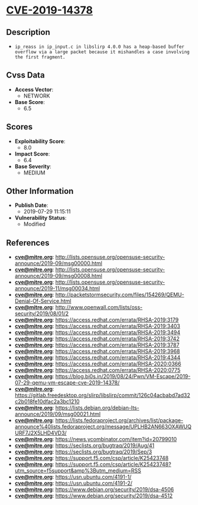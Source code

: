 
# [CVE-2019-14378](http://lists.opensuse.org/opensuse-security-announce/2019-09/msg00000.html)

## Description

- `ip_reass in ip_input.c in libslirp 4.0.0 has a heap-based buffer overflow via a large packet because it mishandles a case involving the first fragment.`

## Cvss Data

- **Access Vector**:
  - NETWORK
- **Base Score**:
  - 6.5

## Scores

- **Exploitability Score**:
  - 8.0
- **Impact Score**:
  - 6.4
- **Base Severity**:
  - MEDIUM

## Other Information

- **Publish Date**:
  - 2019-07-29 11:15:11
- **Vulnerability Status**:
  - Modified

## References

- **cve@mitre.org**: http://lists.opensuse.org/opensuse-security-announce/2019-09/msg00000.html
- **cve@mitre.org**: http://lists.opensuse.org/opensuse-security-announce/2019-09/msg00008.html
- **cve@mitre.org**: http://lists.opensuse.org/opensuse-security-announce/2019-11/msg00034.html
- **cve@mitre.org**: http://packetstormsecurity.com/files/154269/QEMU-Denial-Of-Service.html
- **cve@mitre.org**: http://www.openwall.com/lists/oss-security/2019/08/01/2
- **cve@mitre.org**: https://access.redhat.com/errata/RHSA-2019:3179
- **cve@mitre.org**: https://access.redhat.com/errata/RHSA-2019:3403
- **cve@mitre.org**: https://access.redhat.com/errata/RHSA-2019:3494
- **cve@mitre.org**: https://access.redhat.com/errata/RHSA-2019:3742
- **cve@mitre.org**: https://access.redhat.com/errata/RHSA-2019:3787
- **cve@mitre.org**: https://access.redhat.com/errata/RHSA-2019:3968
- **cve@mitre.org**: https://access.redhat.com/errata/RHSA-2019:4344
- **cve@mitre.org**: https://access.redhat.com/errata/RHSA-2020:0366
- **cve@mitre.org**: https://access.redhat.com/errata/RHSA-2020:0775
- **cve@mitre.org**: https://blog.bi0s.in/2019/08/24/Pwn/VM-Escape/2019-07-29-qemu-vm-escape-cve-2019-14378/
- **cve@mitre.org**: https://gitlab.freedesktop.org/slirp/libslirp/commit/126c04acbabd7ad32c2b018fe10dfac2a3bc1210
- **cve@mitre.org**: https://lists.debian.org/debian-lts-announce/2019/09/msg00021.html
- **cve@mitre.org**: https://lists.fedoraproject.org/archives/list/package-announce%40lists.fedoraproject.org/message/UPLHB2AN663OXAWUQURF7J2X5LHD4VD3/
- **cve@mitre.org**: https://news.ycombinator.com/item?id=20799010
- **cve@mitre.org**: https://seclists.org/bugtraq/2019/Aug/41
- **cve@mitre.org**: https://seclists.org/bugtraq/2019/Sep/3
- **cve@mitre.org**: https://support.f5.com/csp/article/K25423748
- **cve@mitre.org**: https://support.f5.com/csp/article/K25423748?utm_source=f5support&amp%3Butm_medium=RSS
- **cve@mitre.org**: https://usn.ubuntu.com/4191-1/
- **cve@mitre.org**: https://usn.ubuntu.com/4191-2/
- **cve@mitre.org**: https://www.debian.org/security/2019/dsa-4506
- **cve@mitre.org**: https://www.debian.org/security/2019/dsa-4512
